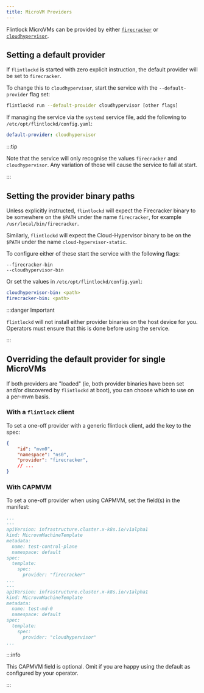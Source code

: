 ```yaml
---
title: MicroVM Providers
---
```


Flintlock MicroVMs can be provided by either [`firecracker`][fc] or
[`cloudhypervisor`][ch].

## Setting a default provider

If `flintlockd` is started with zero explicit instruction, the default provider
will be set to `firecracker`.

To change this to `cloudhypervisor`, start the service with the
`--default-provider` flag set:

```bash
flintlockd run --default-provider cloudhypervisor [other flags]
```

If managing the service via the `systemd` service file, add the following to
`/etc/opt/flintlockd/config.yaml`:

```yaml
default-provider: cloudhypervisor
```

:::tip

Note that the service will only recognise the values `firecracker` and
`cloudhypervisor`. Any variation of those will cause the service to fail at
start.

:::

## Setting the provider binary paths

Unless explicitly instructed, `flintlockd` will expect the Firecracker binary
to be somewhere on the `$PATH` under the name `firecracker`, for example
`/usr/local/bin/firecracker`.

Similarly, `flintlockd` will expect the Cloud-Hypervisor binary to be on the
`$PATH` under the name `cloud-hypervisor-static`.

To configure either of these start the service with the following flags:

```console
--firecracker-bin
--cloudhypervisor-bin
```

Or set the values in `/etc/opt/flintlockd/config.yaml`:

```yaml
cloudhypervisor-bin: <path>
firecracker-bin: <path>
```

:::danger Important

`flintlockd` will not install either provider binaries on the host device for
you. Operators must ensure that this is done before using the service.

:::

## Overriding the default provider for single MicroVMs

If both providers are "loaded" (ie, both provider binaries have been set and/or
discovered by `flintlockd` at boot), you can choose which to use on a per-mvm
basis.

### With a `flintlock` client

To set a one-off provider with a generic flintlock client, add the key to the spec:

```json
{
    "id": "mvm0",
    "namespace": "ns0",
    "provider": "firecracker",
    // ...
}
```

### With CAPMVM

To set a one-off provider when using CAPMVM, set the field(s) in the manifest:

```yaml
...
---
apiVersion: infrastructure.cluster.x-k8s.io/v1alpha1
kind: MicrovmMachineTemplate
metadata:
  name: test-control-plane
  namespace: default
spec:
  template:
    spec:
      provider: "firecracker"
...
---
apiVersion: infrastructure.cluster.x-k8s.io/v1alpha1
kind: MicrovmMachineTemplate
metadata:
  name: test-md-0
  namespace: default
spec:
  template:
    spec:
      provider: "cloudhypervisor"
...
```

:::info

This CAPMVM field is optional. Omit if you are happy using the default as
configured by your operator.

:::

[fc]: https://firecracker-microvm.github.io/
[ch]: https://www.cloudhypervisor.org/
